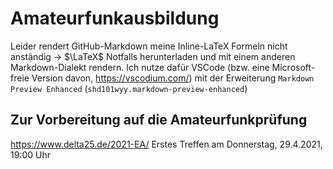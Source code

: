 # Amateurfunkausbildung

Leider rendert GitHub-Markdown meine Inline-LaTeX Formeln nicht anständig &rarr; $\LaTeX$
Notfalls herunterladen und mit einem anderen Markdown-Dialekt rendern.
Ich nutze dafür VSCode (bzw. eine Microsoft-freie Version davon, https://vscodium.com/) mit der Erweiterung `Markdown Preview Enhanced` (`shd101wyy.markdown-preview-enhanced`)

## Zur Vorbereitung auf die Amateurfunkprüfung

https://www.delta25.de/2021-EA/
Erstes Treffen am Donnerstag, 29.4.2021, 19:00 Uhr
